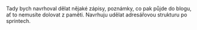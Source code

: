 Tady bych navrhoval dělat nějaké zápisy, poznámky, co pak půjde do blogu, ať to
nemusíte dolovat z paměti.
Navrhuju udělat adresářovou strukturu po sprintech.
